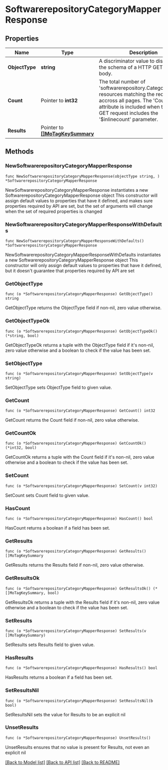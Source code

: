 # SoftwarerepositoryCategoryMapperResponse

## Properties

Name | Type | Description | Notes
------------ | ------------- | ------------- | -------------
**ObjectType** | **string** | A discriminator value to disambiguate the schema of a HTTP GET response body. | 
**Count** | Pointer to **int32** | The total number of &#39;softwarerepository.CategoryMapper&#39; resources matching the request, accross all pages. The &#39;Count&#39; attribute is included when the HTTP GET request includes the &#39;$inlinecount&#39; parameter. | [optional] 
**Results** | Pointer to [**[]MoTagKeySummary**](MoTagKeySummary.md) |  | [optional] 

## Methods

### NewSoftwarerepositoryCategoryMapperResponse

`func NewSoftwarerepositoryCategoryMapperResponse(objectType string, ) *SoftwarerepositoryCategoryMapperResponse`

NewSoftwarerepositoryCategoryMapperResponse instantiates a new SoftwarerepositoryCategoryMapperResponse object
This constructor will assign default values to properties that have it defined,
and makes sure properties required by API are set, but the set of arguments
will change when the set of required properties is changed

### NewSoftwarerepositoryCategoryMapperResponseWithDefaults

`func NewSoftwarerepositoryCategoryMapperResponseWithDefaults() *SoftwarerepositoryCategoryMapperResponse`

NewSoftwarerepositoryCategoryMapperResponseWithDefaults instantiates a new SoftwarerepositoryCategoryMapperResponse object
This constructor will only assign default values to properties that have it defined,
but it doesn't guarantee that properties required by API are set

### GetObjectType

`func (o *SoftwarerepositoryCategoryMapperResponse) GetObjectType() string`

GetObjectType returns the ObjectType field if non-nil, zero value otherwise.

### GetObjectTypeOk

`func (o *SoftwarerepositoryCategoryMapperResponse) GetObjectTypeOk() (*string, bool)`

GetObjectTypeOk returns a tuple with the ObjectType field if it's non-nil, zero value otherwise
and a boolean to check if the value has been set.

### SetObjectType

`func (o *SoftwarerepositoryCategoryMapperResponse) SetObjectType(v string)`

SetObjectType sets ObjectType field to given value.


### GetCount

`func (o *SoftwarerepositoryCategoryMapperResponse) GetCount() int32`

GetCount returns the Count field if non-nil, zero value otherwise.

### GetCountOk

`func (o *SoftwarerepositoryCategoryMapperResponse) GetCountOk() (*int32, bool)`

GetCountOk returns a tuple with the Count field if it's non-nil, zero value otherwise
and a boolean to check if the value has been set.

### SetCount

`func (o *SoftwarerepositoryCategoryMapperResponse) SetCount(v int32)`

SetCount sets Count field to given value.

### HasCount

`func (o *SoftwarerepositoryCategoryMapperResponse) HasCount() bool`

HasCount returns a boolean if a field has been set.

### GetResults

`func (o *SoftwarerepositoryCategoryMapperResponse) GetResults() []MoTagKeySummary`

GetResults returns the Results field if non-nil, zero value otherwise.

### GetResultsOk

`func (o *SoftwarerepositoryCategoryMapperResponse) GetResultsOk() (*[]MoTagKeySummary, bool)`

GetResultsOk returns a tuple with the Results field if it's non-nil, zero value otherwise
and a boolean to check if the value has been set.

### SetResults

`func (o *SoftwarerepositoryCategoryMapperResponse) SetResults(v []MoTagKeySummary)`

SetResults sets Results field to given value.

### HasResults

`func (o *SoftwarerepositoryCategoryMapperResponse) HasResults() bool`

HasResults returns a boolean if a field has been set.

### SetResultsNil

`func (o *SoftwarerepositoryCategoryMapperResponse) SetResultsNil(b bool)`

 SetResultsNil sets the value for Results to be an explicit nil

### UnsetResults
`func (o *SoftwarerepositoryCategoryMapperResponse) UnsetResults()`

UnsetResults ensures that no value is present for Results, not even an explicit nil

[[Back to Model list]](../README.md#documentation-for-models) [[Back to API list]](../README.md#documentation-for-api-endpoints) [[Back to README]](../README.md)


